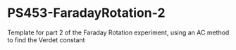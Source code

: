 # PS453-FaradayRotation-2
Template for part 2 of the Faraday Rotation experiment, using an AC method to find the Verdet constant
